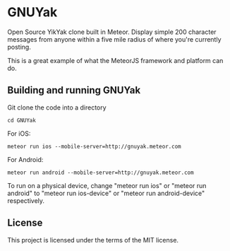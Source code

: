 # GNUYak
Open Source YikYak clone built in Meteor. Display simple 200 character messages from anyone within a five mile radius of where you're currently posting.

This is a great example of what the MeteorJS framework and platform can do.

## Building and running GNUYak
Git clone the code into a directory
```
cd GNUYak
```
For iOS:
```
meteor run ios --mobile-server=http://gnuyak.meteor.com
```

For Android:
```
meteor run android --mobile-server=http://gnuyak.meteor.com
```

To run on a physical device, change "meteor run ios" or "meteor run android" to "meteor run ios-device" or "meteor run android-device" respectively.

## License
This project is licensed under the terms of the MIT license.
